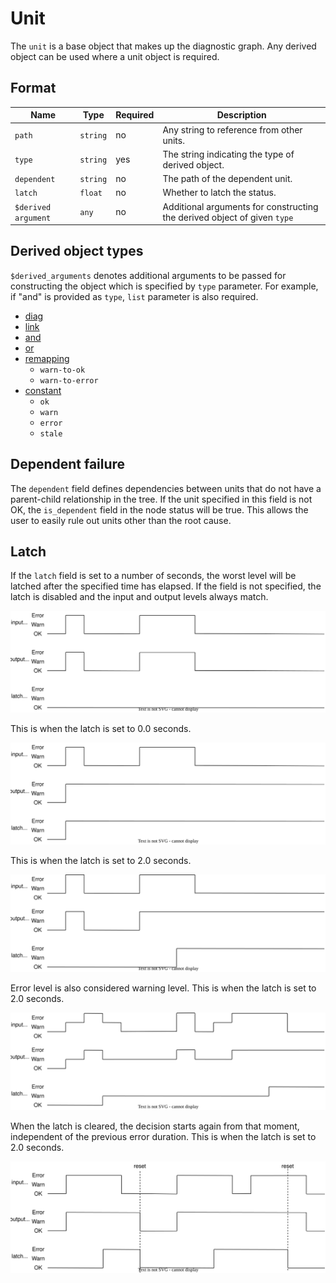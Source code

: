 # Unit

The `unit` is a base object that makes up the diagnostic graph.
Any derived object can be used where a unit object is required.

## Format

| Name                | Type     | Required | Description                                                              |
| ------------------- | -------- | -------- | ------------------------------------------------------------------------ |
| `path`              | `string` | no       | Any string to reference from other units.                                |
| `type`              | `string` | yes      | The string indicating the type of derived object.                        |
| `dependent`         | `string` | no       | The path of the dependent unit.                                          |
| `latch`             | `float`  | no       | Whether to latch the status.                                             |
| `$derived argument` | `any`    | no       | Additional arguments for constructing the derived object of given `type` |

## Derived object types

`$derived_arguments` denotes additional arguments to be passed for constructing the object which is specified by `type` parameter. For example, if "and" is provided as `type`, `list` parameter is also required.

- [diag](./unit/diag.md)
- [link](./unit/link.md)
- [and](./unit/and.md)
- [or](./unit/or.md)
- [remapping](./unit/remap.md)
  - `warn-to-ok`
  - `warn-to-error`
- [constant](./unit/const.md)
  - `ok`
  - `warn`
  - `error`
  - `stale`

## Dependent failure

The `dependent` field defines dependencies between units that do not have a parent-child relationship in the tree.
If the unit specified in this field is not OK, the `is_dependent` field in the node status will be true.
This allows the user to easily rule out units other than the root cause.

## Latch

If the `latch` field is set to a number of seconds, the worst level will be latched after the specified time has elapsed.
If the field is not specified, the latch is disabled and the input and output levels always match.

![latch-none](./images/latch-none.drawio.svg)

This is when the latch is set to 0.0 seconds.

![latch-0sec](./images/latch-0sec.drawio.svg)

This is when the latch is set to 2.0 seconds.

![latch-2sec](./images/latch-2sec.drawio.svg)

Error level is also considered warning level. This is when the latch is set to 2.0 seconds.

![latch-warn](./images/latch-warn.drawio.svg)

When the latch is cleared, the decision starts again from that moment, independent of the previous error duration. This is when the latch is set to 2.0 seconds.

![latch-reset](./images/latch-reset.drawio.svg)
